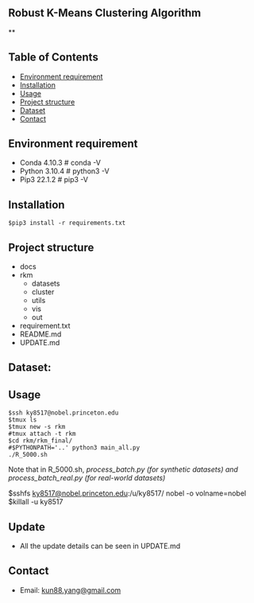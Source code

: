 ## Robust K-Means Clustering Algorithm

**

## Table of Contents

* [Environment requirement](#Environment)
* [Installation](#Installation)
* [Usage](#Usage)
* [Project structure](#Project)
* [Dataset](#Dataset)
* [Contact](#contact)

<!-- * [License](#license) -->

## Environment requirement <a name="Environment"></a>

- Conda 4.10.3 # conda -V
- Python 3.10.4 # python3 -V
- Pip3 22.1.2 # pip3 -V

## Installation  <a name="Installation"></a>
  `$pip3 install -r requirements.txt`

## Project structure <a name="Project"></a>

- docs
- rkm
  - datasets
  - cluster
  - utils
  - vis
  - out
- requirement.txt
- README.md
- UPDATE.md

## Dataset:

[//]: # (- GAUSSIAN3: _simulated 2 clusters from 2 Gaussian distributions._)

[//]: # (- MNIST: _handwritten datasets: https://yann.lecun.com/exdb/mnist/ or https://web.archive.org/web/20160828233817/http://yann.lecun.com/exdb/mnist/index.html)

[//]: # (- NBAIOT: _IoT dataset: https://archive.ics.uci.edu/ml/datasets/detection_of_IoT_botnet_attacks_N_BaIoT)

## Usage

```shell
$ssh ky8517@nobel.princeton.edu
$tmux ls
$tmux new -s rkm
#tmux attach -t rkm
$cd rkm/rkm_final/
#$PYTHONPATH='..' python3 main_all.py
./R_5000.sh
```
Note that in R_5000.sh, 
_process_batch.py (for synthetic datasets) and  
process_batch_real.py (for real-world datasets)_ 

$sshfs ky8517@nobel.princeton.edu:/u/ky8517/ nobel -o volname=nobel
$killall -u ky8517
## Update

- All the update details can be seen in UPDATE.md

## Contact

- Email: kun88.yang@gmail.com

[//]: #
[//]: #
[//]: #
[//]: #
[//]: #
[//]: #
